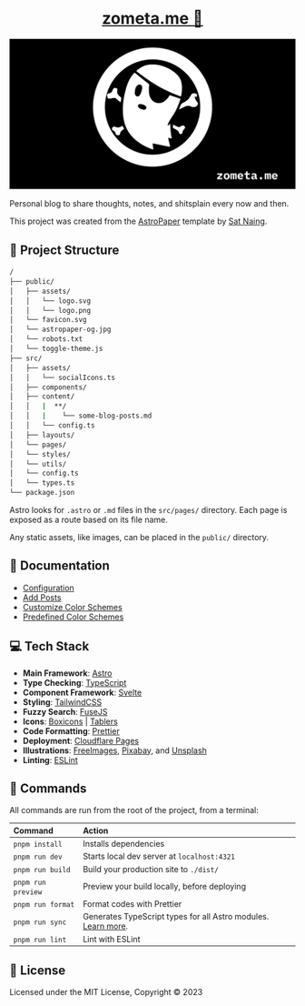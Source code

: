 <h1 align="center">
  <a href="https://zometa.me" target="_blank">
    zometa.me 👻
  </a>
</h1>

[![og-flag](./public/site-og.png)](https://zometa.me)

Personal blog to share thoughts, notes, and shitsplain every now and then.

This project was created from the [AstroPaper](https://github.com/satnaing/astro-paper) template by [Sat Naing](https://github.com/satnaing).

## 🚀 Project Structure

```bash
/
├── public/
│   ├── assets/
│   │   └── logo.svg
│   │   └── logo.png
│   └── favicon.svg
│   └── astropaper-og.jpg
│   └── robots.txt
│   └── toggle-theme.js
├── src/
│   ├── assets/
│   │   └── socialIcons.ts
│   ├── components/
│   ├── content/
│   │   |  **/
│   │   |    └── some-blog-posts.md
│   │   └── config.ts
│   ├── layouts/
│   └── pages/
│   └── styles/
│   └── utils/
│   └── config.ts
│   └── types.ts
└── package.json
```

Astro looks for `.astro` or `.md` files in the `src/pages/` directory. Each page is exposed as a route based on its file name.

Any static assets, like images, can be placed in the `public/` directory.

## 📖 Documentation

- [Configuration](https://astro-paper.pages.dev/posts/how-to-configure-astropaper-theme/)
- [Add Posts](https://astro-paper.pages.dev/posts/adding-new-posts-in-astropaper-theme/)
- [Customize Color Schemes](https://astro-paper.pages.dev/posts/customizing-astropaper-theme-color-schemes/)
- [Predefined Color Schemes](https://astro-paper.pages.dev/posts/predefined-color-schemes/)

## 💻 Tech Stack

- **Main Framework**: [Astro](https://astro.build/)
- **Type Checking**: [TypeScript](https://www.typescriptlang.org/)
- **Component Framework**: [Svelte](https://svelte.dev/)
- **Styling**: [TailwindCSS](https://tailwindcss.com/)
- **Fuzzy Search**: [FuseJS](https://fusejs.io/)
- **Icons**: [Boxicons](https://boxicons.com/) | [Tablers](https://tabler-icons.io/)
- **Code Formatting**: [Prettier](https://prettier.io/)
- **Deployment**: [Cloudflare Pages](https://pages.cloudflare.com/)
- **Illustrations**: [FreeImages](https://www.freeimages.com), [Pixabay](https://pixabay.com/), and [Unsplash](https://unsplash.com/)
- **Linting**: [ESLint](https://eslint.org)

## 🧞 Commands

All commands are run from the root of the project, from a terminal:

| Command            | Action                                                                                                                           |
| :----------------- | :------------------------------------------------------------------------------------------------------------------------------- |
| `pnpm install`     | Installs dependencies                                                                                                            |
| `pnpm run dev`     | Starts local dev server at `localhost:4321`                                                                                      |
| `pnpm run build`   | Build your production site to `./dist/`                                                                                          |
| `pnpm run preview` | Preview your build locally, before deploying                                                                                     |
| `pnpm run format`  | Format codes with Prettier                                                                                                       |
| `pnpm run sync`    | Generates TypeScript types for all Astro modules. [Learn more](https://docs.astro.build/en/reference/cli-reference/#astro-sync). |
| `pnpm run lint`    | Lint with ESLint                                                                                                                 |

## 📜 License

Licensed under the MIT License, Copyright © 2023
